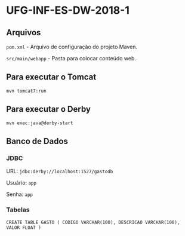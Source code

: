 # UFG-INF-ES-DW-2018-1

## Arquivos

`pom.xml` - Arquivo de configuração do projeto Maven.

`src/main/webapp` - Pasta para colocar conteúdo web. 

## Para executar o Tomcat

`mvn tomcat7:run`

## Para executar o Derby

`mvn exec:java@derby-start`

## Banco de Dados

### JDBC

URL: `jdbc:derby://localhost:1527/gastodb`

Usuário: `app`

Senha: `app`

### Tabelas

`
CREATE TABLE GASTO (
  CODIGO VARCHAR(100),
  DESCRICAO VARCHAR(100),
  VALOR FLOAT
)
`